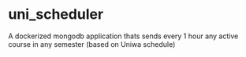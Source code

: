# uni_scheduler
A dockerized mongodb application thats sends every 1 hour any active course in any semester (based on Uniwa schedule)
